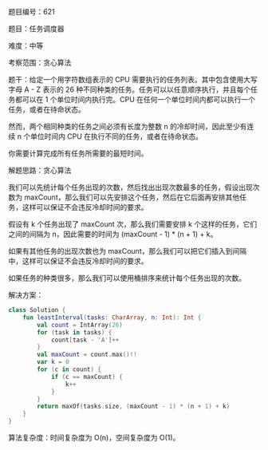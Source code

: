 题目编号：621

题目：任务调度器

难度：中等

考察范围：贪心算法

题干：给定一个用字符数组表示的 CPU 需要执行的任务列表。其中包含使用大写字母 A - Z 表示的 26 种不同种类的任务。任务可以以任意顺序执行，并且每个任务都可以在 1 个单位时间内执行完。CPU 在任何一个单位时间内都可以执行一个任务，或者在待命状态。

然而，两个相同种类的任务之间必须有长度为整数 n 的冷却时间，因此至少有连续 n 个单位时间内 CPU 在执行不同的任务，或者在待命状态。

你需要计算完成所有任务所需要的最短时间。

解题思路：贪心算法

我们可以先统计每个任务出现的次数，然后找出出现次数最多的任务，假设出现次数为 maxCount，那么我们可以先安排这个任务，然后在它后面再安排其他任务，这样可以保证不会违反冷却时间的要求。

假设有 k 个任务出现了 maxCount 次，那么我们需要安排 k 个这样的任务，它们之间的间隔为 n，因此需要的时间为 (maxCount - 1) * (n + 1) + k。

如果有其他任务的出现次数也为 maxCount，那么我们可以把它们插入到间隔中，这样可以保证不会违反冷却时间的要求。

如果任务的种类很多，那么我们可以使用桶排序来统计每个任务出现的次数。

解决方案：

```kotlin
class Solution {
    fun leastInterval(tasks: CharArray, n: Int): Int {
        val count = IntArray(26)
        for (task in tasks) {
            count[task - 'A']++
        }
        val maxCount = count.max()!!
        var k = 0
        for (c in count) {
            if (c == maxCount) {
                k++
            }
        }
        return maxOf(tasks.size, (maxCount - 1) * (n + 1) + k)
    }
}
```

算法复杂度：时间复杂度为 O(n)，空间复杂度为 O(1)。